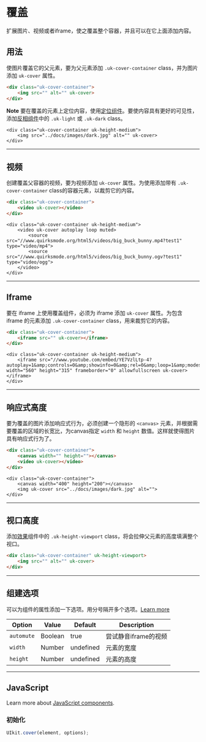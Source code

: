 # 覆盖

<p class="uk-text-lead">扩展图片、视频或者iframe，使之覆盖整个容器，并且可以在它上面添加内容。</p>

## 用法

使图片覆盖它的父元素，要为父元素添加 `.uk-cover-container` class，并为图片添加 `uk-cover` 属性。

```html
<div class="uk-cover-container">
    <img src="" alt="" uk-cover>
</div>
```

**Note** 要在覆盖的元素上定位内容，使用[定位组件](position.md)。要使内容具有更好的可见性，添加[反相组件](inverse.md)中的 `.uk-light` 或 `.uk-dark` class。

```example
<div class="uk-cover-container uk-height-medium">
    <img src="../docs/images/dark.jpg" alt="" uk-cover>
</div>
```

***

## 视频

创建覆盖父容器的视频，要为视频添加 `uk-cover` 属性。为使用添加带有 `.uk-cover-container` class的容器元素，以裁剪它的内容。

```html
<div class="uk-cover-container">
    <video uk-cover></video>
</div>
```

```example
<div class="uk-cover-container uk-height-medium">
    <video uk-cover autoplay loop muted>
        <source src="//www.quirksmode.org/html5/videos/big_buck_bunny.mp4?test1" type="video/mp4">
        <source src="//www.quirksmode.org/html5/videos/big_buck_bunny.ogv?test1" type="video/ogg">
    </video>
</div>
```

***

## Iframe

要在 iframe 上使用覆盖组件，必须为 iframe 添加 `uk-cover` 属性。为包含 iframe 的元素添加 `.uk-cover-container` class，用来裁剪它的内容。

```html
<div class="uk-cover-container">
    <iframe src="" uk-cover></iframe>
</div>
```

```example
<div class="uk-cover-container uk-height-medium">
    <iframe src="//www.youtube.com/embed/YE7VzlLtp-4?autoplay=1&amp;controls=0&amp;showinfo=0&amp;rel=0&amp;loop=1&amp;modestbranding=1&amp;wmode=transparent" width="560" height="315" frameborder="0" allowfullscreen uk-cover></iframe>
</div>
```

***

## 响应式高度

要为覆盖的图片添加响应式行为，必须创建一个隐形的 `<canvas>` 元素，并根据需要覆盖的区域的长宽比，为canvas指定 `width` 和 `height` 数值。这样就使得图片具有响应式行为了。

```html
<div class="uk-cover-container">
    <canvas width="" height=""></canvas>
    <video uk-cover></video>
</div>
```

```example
<div class="uk-cover-container">
    <canvas width="400" height="200"></canvas>
    <img uk-cover src="../docs/images/dark.jpg" alt="">
</div>
```

***

## 视口高度

添加[效果](utility.md)组件中的 `.uk-height-viewport` class，将会拉伸父元素的高度填满整个视口。

```html
<div class="uk-cover-container" uk-height-viewport>
    <img src="" alt="" uk-cover>
</div>
```

***

## 组建选项

可以为组件的属性添加一下选项。用分号隔开多个选项。[Learn more](javascript.md#component-configuration)

| Option | Value | Default | Description |
| --- | --- | --- | --- |
| `automute` | Boolean | true | 尝试静音iframe的视频 |
| `width` | Number | undefined | 元素的宽度 |
| `height` | Number | undefined | 元素的高度|

***

## JavaScript

Learn more about [JavaScript components](javascript.md#programmatic-use).

### 初始化

```js
UIkit.cover(element, options);
```
